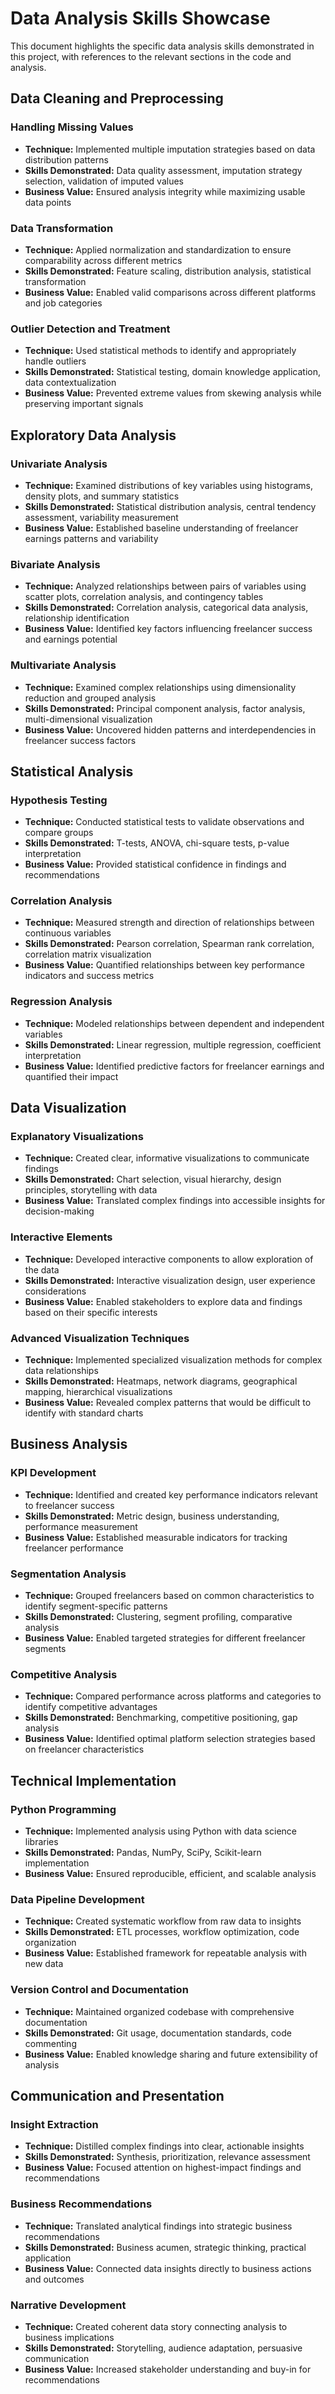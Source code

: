 # Data Analysis Skills Showcase

This document highlights the specific data analysis skills demonstrated in this project, with references to the relevant sections in the code and analysis.

## Data Cleaning and Preprocessing

### Handling Missing Values
- **Technique:** Implemented multiple imputation strategies based on data distribution patterns
- **Skills Demonstrated:** Data quality assessment, imputation strategy selection, validation of imputed values
- **Business Value:** Ensured analysis integrity while maximizing usable data points

### Data Transformation
- **Technique:** Applied normalization and standardization to ensure comparability across different metrics
- **Skills Demonstrated:** Feature scaling, distribution analysis, statistical transformation
- **Business Value:** Enabled valid comparisons across different platforms and job categories

### Outlier Detection and Treatment
- **Technique:** Used statistical methods to identify and appropriately handle outliers
- **Skills Demonstrated:** Statistical testing, domain knowledge application, data contextualization
- **Business Value:** Prevented extreme values from skewing analysis while preserving important signals

## Exploratory Data Analysis

### Univariate Analysis
- **Technique:** Examined distributions of key variables using histograms, density plots, and summary statistics
- **Skills Demonstrated:** Statistical distribution analysis, central tendency assessment, variability measurement
- **Business Value:** Established baseline understanding of freelancer earnings patterns and variability

### Bivariate Analysis
- **Technique:** Analyzed relationships between pairs of variables using scatter plots, correlation analysis, and contingency tables
- **Skills Demonstrated:** Correlation analysis, categorical data analysis, relationship identification
- **Business Value:** Identified key factors influencing freelancer success and earnings potential

### Multivariate Analysis
- **Technique:** Examined complex relationships using dimensionality reduction and grouped analysis
- **Skills Demonstrated:** Principal component analysis, factor analysis, multi-dimensional visualization
- **Business Value:** Uncovered hidden patterns and interdependencies in freelancer success factors

## Statistical Analysis

### Hypothesis Testing
- **Technique:** Conducted statistical tests to validate observations and compare groups
- **Skills Demonstrated:** T-tests, ANOVA, chi-square tests, p-value interpretation
- **Business Value:** Provided statistical confidence in findings and recommendations

### Correlation Analysis
- **Technique:** Measured strength and direction of relationships between continuous variables
- **Skills Demonstrated:** Pearson correlation, Spearman rank correlation, correlation matrix visualization
- **Business Value:** Quantified relationships between key performance indicators and success metrics

### Regression Analysis
- **Technique:** Modeled relationships between dependent and independent variables
- **Skills Demonstrated:** Linear regression, multiple regression, coefficient interpretation
- **Business Value:** Identified predictive factors for freelancer earnings and quantified their impact

## Data Visualization

### Explanatory Visualizations
- **Technique:** Created clear, informative visualizations to communicate findings
- **Skills Demonstrated:** Chart selection, visual hierarchy, design principles, storytelling with data
- **Business Value:** Translated complex findings into accessible insights for decision-making

### Interactive Elements
- **Technique:** Developed interactive components to allow exploration of the data
- **Skills Demonstrated:** Interactive visualization design, user experience considerations
- **Business Value:** Enabled stakeholders to explore data and findings based on their specific interests

### Advanced Visualization Techniques
- **Technique:** Implemented specialized visualization methods for complex data relationships
- **Skills Demonstrated:** Heatmaps, network diagrams, geographical mapping, hierarchical visualizations
- **Business Value:** Revealed complex patterns that would be difficult to identify with standard charts

## Business Analysis

### KPI Development
- **Technique:** Identified and created key performance indicators relevant to freelancer success
- **Skills Demonstrated:** Metric design, business understanding, performance measurement
- **Business Value:** Established measurable indicators for tracking freelancer performance

### Segmentation Analysis
- **Technique:** Grouped freelancers based on common characteristics to identify segment-specific patterns
- **Skills Demonstrated:** Clustering, segment profiling, comparative analysis
- **Business Value:** Enabled targeted strategies for different freelancer segments

### Competitive Analysis
- **Technique:** Compared performance across platforms and categories to identify competitive advantages
- **Skills Demonstrated:** Benchmarking, competitive positioning, gap analysis
- **Business Value:** Identified optimal platform selection strategies based on freelancer characteristics

## Technical Implementation

### Python Programming
- **Technique:** Implemented analysis using Python with data science libraries
- **Skills Demonstrated:** Pandas, NumPy, SciPy, Scikit-learn implementation
- **Business Value:** Ensured reproducible, efficient, and scalable analysis

### Data Pipeline Development
- **Technique:** Created systematic workflow from raw data to insights
- **Skills Demonstrated:** ETL processes, workflow optimization, code organization
- **Business Value:** Established framework for repeatable analysis with new data

### Version Control and Documentation
- **Technique:** Maintained organized codebase with comprehensive documentation
- **Skills Demonstrated:** Git usage, documentation standards, code commenting
- **Business Value:** Enabled knowledge sharing and future extensibility of analysis

## Communication and Presentation

### Insight Extraction
- **Technique:** Distilled complex findings into clear, actionable insights
- **Skills Demonstrated:** Synthesis, prioritization, relevance assessment
- **Business Value:** Focused attention on highest-impact findings and recommendations

### Business Recommendations
- **Technique:** Translated analytical findings into strategic business recommendations
- **Skills Demonstrated:** Business acumen, strategic thinking, practical application
- **Business Value:** Connected data insights directly to business actions and outcomes

### Narrative Development
- **Technique:** Created coherent data story connecting analysis to business implications
- **Skills Demonstrated:** Storytelling, audience adaptation, persuasive communication
- **Business Value:** Increased stakeholder understanding and buy-in for recommendations